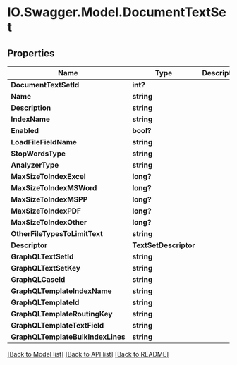 # IO.Swagger.Model.DocumentTextSet
## Properties

Name | Type | Description | Notes
------------ | ------------- | ------------- | -------------
**DocumentTextSetId** | **int?** |  | [optional] 
**Name** | **string** |  | [optional] 
**Description** | **string** |  | [optional] 
**IndexName** | **string** |  | [optional] 
**Enabled** | **bool?** |  | [optional] 
**LoadFileFieldName** | **string** |  | [optional] 
**StopWordsType** | **string** |  | [optional] 
**AnalyzerType** | **string** |  | [optional] 
**MaxSizeToIndexExcel** | **long?** |  | [optional] 
**MaxSizeToIndexMSWord** | **long?** |  | [optional] 
**MaxSizeToIndexMSPP** | **long?** |  | [optional] 
**MaxSizeToIndexPDF** | **long?** |  | [optional] 
**MaxSizeToIndexOther** | **long?** |  | [optional] 
**OtherFileTypesToLimitText** | **string** |  | [optional] 
**Descriptor** | **TextSetDescriptor** |  | [optional] 
**GraphQLTextSetId** | **string** |  | [optional] 
**GraphQLTextSetKey** | **string** |  | [optional] 
**GraphQLCaseId** | **string** |  | [optional] 
**GraphQLTemplateIndexName** | **string** |  | [optional] 
**GraphQLTemplateId** | **string** |  | [optional] 
**GraphQLTemplateRoutingKey** | **string** |  | [optional] 
**GraphQLTemplateTextField** | **string** |  | [optional] 
**GraphQLTemplateBulkIndexLines** | **string** |  | [optional] 

[[Back to Model list]](../README.md#documentation-for-models) [[Back to API list]](../README.md#documentation-for-api-endpoints) [[Back to README]](../README.md)

